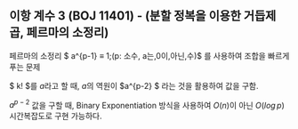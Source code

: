 ## 이항 계수 3 (BOJ 11401) - (분할 정복을 이용한 거듭제곱, 페르마의 소정리) 

페르마의 소정리 $ a^{p-1} ≡ 1\;(p: 소수, a는\,0이\,아닌\,수)$ 를 사용하여 조합을 빠르게 푸는 문제

$ k! $를 $a$라고 할 때, $a$의 역원이 $a^{p-2} $ 라는 것을 활용하여 값을 구함.

$a^{p-2}$ 값을 구할 때, Binary Exponentiation 방식을 사용하여 $O(n)$이 아닌 $O(log\,p)$ 시간복잡도로 구현 가능하다. 
